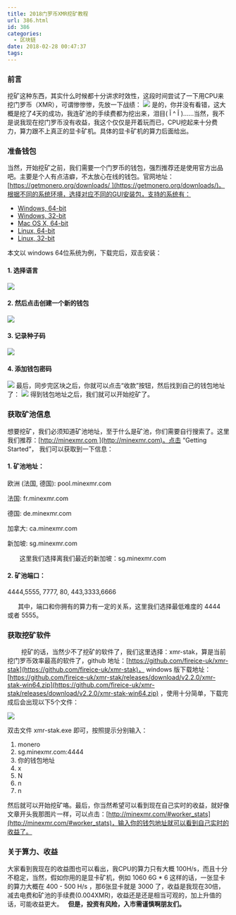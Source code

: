 ```yaml
---
title: 2018门罗币XMR挖矿教程
url: 386.html
id: 386
categories:
  - 区块链
date: 2018-02-28 00:47:37
tags:
---
```


### 前言

挖矿这种东西，其实什么时候都十分讲求时效性，这段时间尝试了一下用CPU来挖门罗币（XMR），可谓惨惨惨，先放一下战绩： [![](/images/2018/02/QQ截图20180228000204-1024x656.png)](/images/2018/02/QQ截图20180228000204.png) 是的，你并没有看错，这大概是挖了4天的成功，我连矿池的手续费都为挖出来，泪目( Ĭ ^ Ĭ )......当然，我不是说我现在挖门罗币没有收益，我这个仅仅是开着玩而已，CPU挖起来十分费力，算力跟不上真正的显卡矿机。具体的显卡矿机的算力后面给出。 

<!--more-->

### 准备钱包

当然，开始挖矿之前，我们需要一个门罗币的钱包，强烈推荐还是使用官方出品吧。主要是个人有点洁癖，不太放心在线的钱包。官网地址：[https://getmonero.org/downloads/ ](https://getmonero.org/downloads/)。根据不同的系统环境，选择对应不同的GUI安装包，支持的系统有：

*   [Windows, 64-bit](https://downloads.getmonero.org/gui/win64)
*   [Windows, 32-bit](https://downloads.getmonero.org/cli/win32)
*   [Mac OS X, 64-bit](https://downloads.getmonero.org/gui/mac64)
*   [Linux, 64-bit](https://downloads.getmonero.org/gui/linux64)
*   [Linux, 32-bit](https://downloads.getmonero.org/gui/linux32)

本文以 windows 64位系统为例，下载完后，双击安装：

#### 1\. 选择语言

[![](/images/2018/02/v2-f6a89fc7b0e296782fb2ea575f622ef3_r-1024x716.png)](/images/2018/02/v2-f6a89fc7b0e296782fb2ea575f622ef3_r.png)

#### 2. 然后点击创建一个新的钱包

[![](/images/2018/02/v2-7b728d41a1b37d79ddca1410fc9f3f9b_hd.png)](/images/2018/02/v2-7b728d41a1b37d79ddca1410fc9f3f9b_hd.png)

#### 3\. 记录种子码

[![](/images/2018/02/v2-144365ac12e9aa83fad4713855d45c67_hd.png)](/images/2018/02/v2-144365ac12e9aa83fad4713855d45c67_hd.png)

#### 4\. 添加钱包密码

[![](/images/2018/02/v2-2ab9af3a301d1bdeb174abbc5e00d500_hd.png)](/images/2018/02/v2-2ab9af3a301d1bdeb174abbc5e00d500_hd.png) 最后，同步完区块之后，你就可以点击“收款”按钮，然后找到自己的钱包地址了： [![](/images/2018/02/v2-aad5a44235dc35e7ade9b88607c3dd4c_r-1024x395.png)](/images/2018/02/v2-aad5a44235dc35e7ade9b88607c3dd4c_r.png) 得到钱包地址之后，我们就可以开始挖矿了。  

### 获取矿池信息

想要挖矿，我们必须知道矿池地址，至于什么是矿池，你们需要自行搜索了。这里我们推荐：[http://minexmr.com ](http://minexmr.com)。点击 “Getting Started”， 我们可以获取到一下信息：

#### 1\. 矿池地址：

欧洲 (法国, 德国): pool.minexmr.com

法国: fr.minexmr.com

德国: de.minexmr.com

加拿大: ca.minexmr.com

新加坡: sg.minexmr.com

       这里我们选择离我们最近的新加坡：sg.minexmr.com

#### 2\. 矿池端口：

4444,5555, 7777, 80, 443,3333,6666

      其中，端口和你拥有的算力有一定的关系，这里我们选择最低难度的 4444  或者 5555。

### 获取挖矿软件

        挖矿的话，当然少不了挖矿的软件了，我们这里选择：xmr-stak，算是当前挖门罗币效率最高的软件了，github 地址：[https://github.com/fireice-uk/xmr-stak](https://github.com/fireice-uk/xmr-stak)， windows 版下载地址：[https://github.com/fireice-uk/xmr-stak/releases/download/v2.2.0/xmr-stak-win64.zip](https://github.com/fireice-uk/xmr-stak/releases/download/v2.2.0/xmr-stak-win64.zip) ，使用十分简单，下载完成后会出现以下5个文件：

[![](/images/2018/02/微信截图_20180228003559.png)](/images/2018/02/微信截图_20180228003559.png)

双击文件 xmr-stak.exe 即可，按照提示分别输入：

1.  monero
2.  sg.minexmr.com:4444
3.  你的钱包地址
4.  x
5.  N
6.  n
7.  n

然后就可以开始挖矿咯。最后，你当然希望可以看到现在自己实时的收益，就好像文章开头我那图片一样，可以点击：[http://minexmr.com/#worker_stats](http://minexmr.com/#worker_stats)，输入你的钱包地址就可以看到自己实时的收益了。  

### 关于算力、收益

大家看到我现在的收益图也可以看出，我CPU的算力只有大概 100H/s，而且十分不稳定，当然，假如你用的是显卡矿机，例如 1060 6G * 6 这样的话，一张显卡的算力大概在 400 - 500 H/s ，那6张显卡就是 3000 了，收益是我现在30倍，减去电费和矿池的手续费(0.004XMR)，收益还是还是相当可观的，加上升值的话，可能收益更大。   **但是，投资有风险，入市需谨慎啊朋友们。**